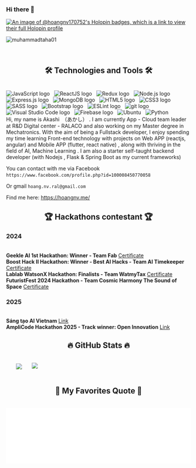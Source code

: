 ### Hi there 👋
[![An image of @hoangnv170752's Holopin badges, which is a link to view their full Holopin profile](https://holopin.me/hoangnv170752)](https://holopin.io/@hoangnv170752)

<p align="left"> <img src="https://komarev.com/ghpvc/?username=hoangnv170752&label=Profile%20views&color=0e75b6&style=flat" alt="muhammadtaha01" /> </p>
<br>
<h2 align="center">🛠 Technologies and Tools 🛠</h2>
<br>
<!-- https://simpleicons.org/ -->
<span><img src="https://img.shields.io/badge/JavaScript-282C34?logo=javascript&logoColor=F7DF1E" alt="JavaScript logo" title="JavaScript" height="25" /></span>
&nbsp;
<span><img src="https://img.shields.io/badge/ReactJS-282C34?logo=react&logoColor=61DAFB" alt="ReactJS logo" title="ReactJS" height="25" /></span>
&nbsp;
<span><img src="https://img.shields.io/badge/Redux-282C34?logo=redux&logoColor=764ABC" alt="Redux logo" title="Redux" height="25" /></span>
&nbsp;
<span><img src="https://img.shields.io/badge/Node.js-282C34?logo=node.js&logoColor=00F200" alt="Node.js logo" title="Node.js" height="25" /></span>
&nbsp;
<span><img src="https://img.shields.io/badge/Express-282C34?logo=express&logoColor=FFFFFF" alt="Express.js logo" title="Express.js" height="25" /></span>
&nbsp;
<span><img src="https://img.shields.io/badge/MongoDB-282C34?logo=mongodb&logoColor=47A248" alt="MongoDB logo" title="MongoDB" height="25" /></span>
&nbsp;
<span><img src="https://img.shields.io/badge/HTML5-282C34?logo=html5&logoColor=E34F26" alt="HTML5 logo" title="HTML5" height="25" /></span>
&nbsp;
<span><img src="https://img.shields.io/badge/CSS3-282C34?logo=css3&logoColor=1572B6" alt="CSS3 logo" title="CSS3" height="25" /></span>
&nbsp;
<span><img src="https://img.shields.io/badge/Sass-282C34?logo=sass&logoColor=CC6699" alt="SASS logo" title="SASS" height="25" /></span>
&nbsp;
<span><img src="https://img.shields.io/badge/Bootstrap-282C34?logo=bootstrap&logoColor=7952B3" alt="Bootstrap logo" title="Bootstrap" height="25" /></span>
&nbsp;
<span><img src="https://img.shields.io/badge/ESLint-282C34?logo=eslint&logoColor=4B32C3" alt="ESLint logo" title="ESLint" height="25" /></span>
&nbsp;
<span><img src="https://img.shields.io/badge/git-282C34?logo=git&logoColor=F05032" alt="git logo" title="git" height="25" /></span>
&nbsp;
<span><img src="https://img.shields.io/badge/VS%20Code-282C34?logo=visual-studio-code&logoColor=007ACC" alt="Visual Studio Code logo" title="Visual Studio Code" height="25" /></span>
&nbsp;
<span><img src="https://img.shields.io/badge/Firebase-282C34?logo=firebase&logoColor=FFCA28" alt="Firebase logo" title="Firebase" height="25" /></span>
&nbsp;
<span><img src="https://img.shields.io/badge/Ubuntu-E95420?style=for-the-badge&logo=ubuntu&logoColor=white" alt="Ubuntu" title="Ubuntu" height="25" /></span>
&nbsp;
<span><img src="https://img.shields.io/badge/Python-3776AB?style=for-the-badge&logo=python&logoColor=white" alt="Python" title="Python" height="25" /></span>
&nbsp;
<br>
Hi, my name is Akashi　（あかし） . I am currently App - Cloud team leader at R&D Digital center - RALACO and also working on my Master degree in Mechatronics. 
With the aim of being a Fullstack developer, I enjoy spending my time learning Front-end technology with projects on Web APP (reactjs, angular) and Mobile APP (flutter, react native) , along with thriving in the field of AI, Machine Learning . I am also a starter self-taught backend developer (with Nodejs , Flask & Spring Boot as my current frameworks)

You can contact with me via Facebook `https://www.facebook.com/profile.php?id=100008450770058`

Or gmail `hoang.nv.ral@gmail.com`

Find me here: https://hoangnv.me/

<h2 align="center">🏆 Hackathons contestant 🏆</h2>
<h3>2024</h3>
<br>
<b>Geekle AI 1st Hackathon: Winner - Team Fab</b> <a href="https://certificate.givemycertificate.com/c/3b565c97-7fd4-49c0-a6bb-da5bc4ef93a9" target="_blank">Certificate</a>
<br>
<b>Boost Hack II Hackathon: Winner - Best AI Hacks - Team AI Timekeeper</b>  <a href="https://github.com/GDSimpson3/BOOST-hacks-II-certificates/blob/master/AI-Hoang%20Nguyen.png" target="_blank">Certificate</a>
<br>
<b>Lablab WatsonX Hackathon: Finalists - Team WatmyTax</b> <a href="https://lablab.ai/u/@hoangakashi896/cm1g6s1k5001mu2daij6e9v2s
" target="_blank">Certificate</a>
<br>
<b>FuturistFest 2024 Hackathon - Team Cosmic Harmony The Sound of Space</b> <a href="https://certificate.givemycertificate.com/c/de408a20-1b0b-4373-8eb0-e9fade66707f" target="_blank">Certificate</a>
<br>
<h3>2025</h3>
<br>
<b>Sáng tạo AI Vietnam</b> <a href="https://devpost.com/software/safeeye-shielding-innocence" target="_blank">Link</a>
<br>
<b>AmpliCode Hackathon 2025 - Track winner: Open Innovation</b> <a href="https://devpost.com/software/catchup-facial-recognition-attendance-system" target="_blank">Link</a>
<br>
<h2 align="center">🔥 GitHub Stats 🔥</h2>
<!-- https://github.com/anuraghazra/github-readme-stats -->
<br>
<div align=center>
  <a href="#" title="HoangAkashi">
    <img width="315" align="center" src="https://github-readme-stats.vercel.app/api/top-langs/?username=hoangnv170752&hide=c%23,powershell,Mathematica,Ruby,Objective-C,Objective-C%2b%2b,Cuda&title_color=61dafb&text_color=ffffff&icon_color=61dafb&bg_color=20232a&langs_count=8&layout=compact&border_color=61dafb&hide_border=true" />
  </a>
  <a href="#" title="HoangAkashi">
    <img align="right" width="434" src="https://github-readme-stats.vercel.app/api?username=hoangnv170752" />
  </a>
</div>
<br>
<h2 align="center">📑 My Favorites Quote 📑</h2>
<br>
<a href="#" target="_blank">
  <img src="svg/hoangakashi-quotes.svg" width="846" height="150" alt="Akashi" />
</a>

